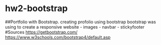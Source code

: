 # hw2-bootstrap
##Portfolio with Bootstrap.
    creating profolio using bootstrap
    bootstrap was using to create a responsive website
        - images
        - navbar
        - stickyfooter
#Sources 
 https://getbootstrap.com/
 https://www.w3schools.com/bootstrap4/default.asp

            
